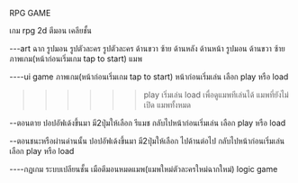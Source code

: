 RPG GAME

เกม rpg 2d ตีมอน เคลียชั้น 

---art
ฉาก รูปมอน รูปตัวละคร
รูปตัวละคร ด้านขวา ซ้าย ด้านหลัง ด้านหน้า 
รูปมอน  ด้านขวา ซ้าย
ภาพเกม(หน้าก่อนเริ่มเกม tap to start)
แมพ

----ui game
ภาพเกม(หน้าก่อนเริ่มเกม tap to start)
หน้าก่อนเริ่มเล่น เลือก play หรือ load 
>>>>>>play เริ่มเล่น 
>>>>>>load เพื่อดูแมพทีเล่นได้ แมพที่ยังไม่เปิด แมพทั้งหมด

--ตอนตาย
ปอปอัฟเด้งขึ้นมา มี2ปุ่มให้เลือก
รีแมช
กลับไปหน้าก่อนเริ่มเล่น เลือก play หรือ load

--ตอนชนะหรือผ่านด่านนั้น
ปอปอัฟเด้งขึ้นมา มี2ปุ่มให้เลือก
ไปด้านต่อไป
กลับไปหน้าก่อนเริ่มเล่น เลือก play หรือ load


----กฏเกม
ระบบเปลียนชั้น เมือตีมอนหมดแมพ(แมพใหม่ตัวละครใหม่ฉากใหม่) 
logic game

